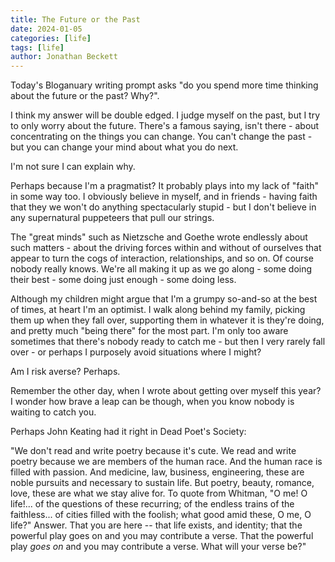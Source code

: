 ```yaml
---
title: The Future or the Past
date: 2024-01-05
categories: [life]
tags: [life]
author: Jonathan Beckett
---
```


Today's Bloganuary writing prompt asks "do you spend more time thinking about the future or the past? Why?".

I think my answer will be double edged. I judge myself on the past, but I try to only worry about the future. There's a famous saying, isn't there - about concentrating on the things you can change. You can't change the past - but you can change your mind about what you do next.

I'm not sure I can explain why.

Perhaps because I'm a pragmatist? It probably plays into my lack of "faith" in some way too. I obviously believe in myself, and in friends - having faith that they we won't do anything spectacularly stupid - but I don't believe in any supernatural puppeteers that pull our strings.

The "great minds" such as Nietzsche and Goethe wrote endlessly about such matters - about the driving forces within and without of ourselves that appear to turn the cogs of interaction, relationships, and so on. Of course nobody really knows. We're all making it up as we go along - some doing their best - some doing just enough - some doing less.

Although my children might argue that I'm a grumpy so-and-so at the best of times, at heart I'm an optimist. I walk along behind my family, picking them up when they fall over, supporting them in whatever it is they're doing, and pretty much "being there" for the most part. I'm only too aware sometimes that there's nobody ready to catch me - but then I very rarely fall over - or perhaps I purposely avoid situations where I might?

Am I risk averse? Perhaps.

Remember the other day, when I wrote about getting over myself this year? I wonder how brave a leap can be though, when you know nobody is waiting to catch you.

Perhaps John Keating had it right in Dead Poet's Society:

"We don't read and write poetry because it's cute. We read and write poetry because we are members of the human race. And the human race is filled with passion. And medicine, law, business, engineering, these are noble pursuits and necessary to sustain life. But poetry, beauty, romance, love, these are what we stay alive for. To quote from Whitman, "O me! O life!... of the questions of these recurring; of the endless trains of the faithless... of cities filled with the foolish; what good amid these, O me, O life?" Answer. That you are here -- that life exists, and identity; that the powerful play goes on and you may contribute a verse. That the powerful play *goes on* and you may contribute a verse. What will your verse be?"
